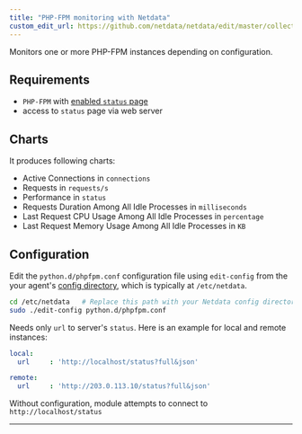 ```yaml
---
title: "PHP-FPM monitoring with Netdata"
custom_edit_url: https://github.com/netdata/netdata/edit/master/collectors/python.d.plugin/phpfpm/README.md
---
```




Monitors one or more PHP-FPM instances depending on configuration.

## Requirements

-   `PHP-FPM` with [enabled `status` page](https://easyengine.io/tutorials/php/fpm-status-page/)
-   access to `status` page via web server

## Charts

It produces following charts:

-   Active Connections in `connections`
-   Requests in `requests/s`
-   Performance in `status`
-   Requests Duration Among All Idle Processes in `milliseconds`
-   Last Request CPU Usage Among All Idle Processes in `percentage`
-   Last Request Memory Usage Among All Idle Processes in `KB`

## Configuration

Edit the `python.d/phpfpm.conf` configuration file using `edit-config` from the your agent's [config
directory](/docs/step-by-step/step-04#find-your-netdataconf-file), which is typically at `/etc/netdata`.

```bash
cd /etc/netdata   # Replace this path with your Netdata config directory, if different
sudo ./edit-config python.d/phpfpm.conf
```

Needs only `url` to server's `status`. Here is an example for local and remote instances:

```yaml
local:
  url     : 'http://localhost/status?full&json'

remote:
  url     : 'http://203.0.113.10/status?full&json'
```

Without configuration, module attempts to connect to `http://localhost/status`

---


